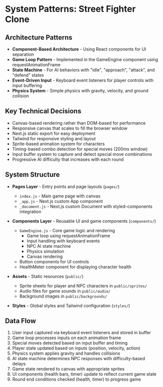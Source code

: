 # System Patterns: Street Fighter Clone

## Architecture Patterns
- **Component-Based Architecture** - Using React components for UI separation
- **Game Loop Pattern** - Implemented in the GameEngine component using requestAnimationFrame
- **State Machine** - For AI behaviors with "idle", "approach", "attack", and "defend" states
- **Event-Driven Input** - Keyboard event listeners for player controls with input buffering
- **Physics System** - Simple physics with gravity, velocity, and ground collision

## Key Technical Decisions
- Canvas-based rendering rather than DOM-based for performance
- Responsive canvas that scales to fill the browser window
- Next.js static export for easy deployment
- Tailwind for responsive styling and layout
- Sprite-based animation system for characters
- Timing-based combo detection for special moves (200ms window)
- Input buffer system to capture and detect special move combinations
- Progressive AI difficulty that increases with each round

## System Structure
- **Pages Layer** - Entry points and page layouts (`pages/`)
  - `index.js` - Main game page with canvas
  - `_app.js` - Next.js custom App component
  - `_document.js` - Next.js custom Document with styled-components integration
  
- **Components Layer** - Reusable UI and game components (`components/`)
  - `GameEngine.js` - Core game logic and rendering
    - Game loop using requestAnimationFrame
    - Input handling with keyboard events
    - NPC AI state machine
    - Physics simulation
    - Canvas rendering
  - Button components for UI controls
  - HealthMeter component for displaying character health
  
- **Assets** - Static resources (`public/`)
  - Sprite sheets for player and NPC characters in `public/sprites/`
  - Audio files for game sounds in `public/audio/`
  - Background images in `public/backgrounds/`
  
- **Styles** - Global styles and Tailwind configuration (`styles/`)

## Data Flow
1. User input captured via keyboard event listeners and stored in buffer
2. Game loop processes inputs on each animation frame
3. Special moves detected based on input buffer and timing
4. Player state updated based on inputs (position, velocity, action)
5. Physics system applies gravity and handles collisions
6. AI state machine determines NPC responses with difficulty-based delays
7. Game state rendered to canvas with appropriate sprites
8. UI components (health bars, timer) update to reflect current game state
9. Round end conditions checked (health, timer) to progress game
